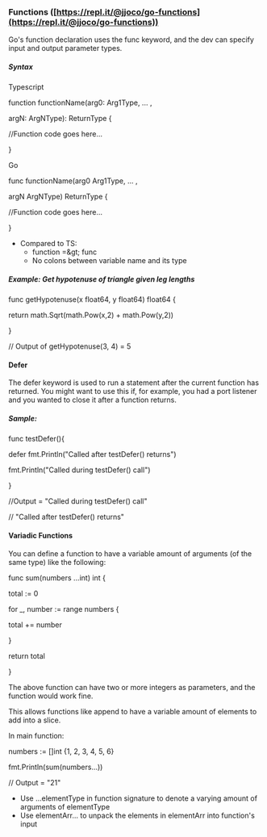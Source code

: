 ### Functions ([https://repl.it/@jjoco/go-functions](https://repl.it/@jjoco/go-functions))

Go&#39;s function declaration uses the func keyword, and the dev can specify input and output parameter types.

##### Syntax

Typescript

function functionName(arg0: Arg1Type, ... ,

argN: ArgNType): ReturnType {

//Function code goes here...

}

Go

func functionName(arg0 Arg1Type, ... ,

argN ArgNType) ReturnType {

//Function code goes here...

}

- Compared to TS:
  - function =\&gt; func
  - No colons between variable name and its type

##### Example: Get hypotenuse of triangle given leg lengths

func getHypotenuse(x float64, y float64) float64 {

return math.Sqrt(math.Pow(x,2) + math.Pow(y,2))

}

// Output of getHypotenuse(3, 4) = 5

#### Defer

The defer keyword is used to run a statement after the current function has returned. You might want to use this if, for example, you had a port listener and you wanted to close it after a function returns.

##### Sample:

func testDefer(){

defer fmt.Println(&quot;Called after testDefer() returns&quot;)

fmt.Println(&quot;Called during testDefer() call&quot;)

}

//Output = &quot;Called during testDefer() call&quot;

// &quot;Called after testDefer() returns&quot;

#### Variadic Functions

You can define a function to have a variable amount of arguments (of the same type) like the following:

func sum(numbers ...int) int {

total := 0

for \_, number := range numbers {

total += number

}

return total

}

The above function can have two or more integers as parameters, and the function would work fine.

This allows functions like append to have a variable amount of elements to add into a slice.

In main function:

numbers := []int {1, 2, 3, 4, 5, 6}

fmt.Println(sum(numbers...))

// Output = &quot;21&quot;

- Use …elementType in function signature to denote a varying amount of arguments of elementType
- Use elementArr... to unpack the elements in elementArr into function&#39;s input
